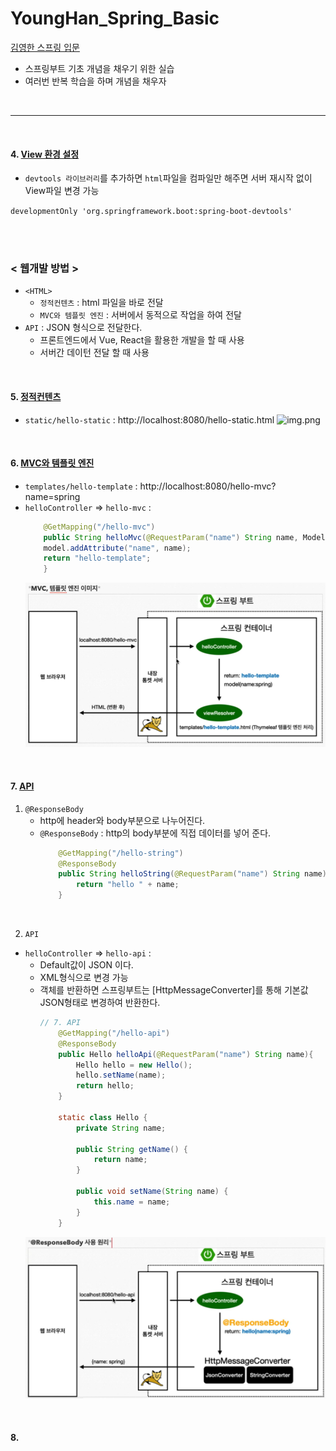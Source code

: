 # YoungHan_Spring_Basic

[김영한 스프링 입문](https://www.youtube.com/watch?v=qyGjLVQ0Hog&list=PLumVmq_uRGHgBrimIp2-7MCnoPUskVMnd)

- 스프링부트 기초 개념을 채우기 위한 실습
- 여러번 반복 학습을 하며 개념을 채우자

<br>

---

<br>

#### 4. [View 환경 설정](https://www.youtube.com/watch?v=P6AgXuh-fxA&list=PLumVmq_uRGHgBrimIp2-7MCnoPUskVMnd&index=4)
- `devtools 라이브러리`를 추가하면 `html`파일을 컴파일만 해주면 서버 재시작 없이 View파일 변경 가능

```developmentOnly 'org.springframework.boot:spring-boot-devtools'```

<br>
<br>

### < 웹개발 방법 >
- `<HTML>`
  - `정적컨텐츠` : html 파일을 바로 전달
  - `MVC와 템플릿 엔진` : 서버에서 동적으로 작업을 하여 전달
- `API` : JSON 형식으로 전달한다.
  - 프론트엔드에서 Vue, React을 활용한 개발을 할 때 사용
  - 서버간 데이턴 전달 할 때 사용

<br>

#### 5. [정적컨텐츠](https://www.youtube.com/watch?v=yZVTnaudGXk&list=PLumVmq_uRGHgBrimIp2-7MCnoPUskVMnd&index=6)
  - `static/hello-static` : http://localhost:8080/hello-static.html
  ![img.png](img.png)

<br>

#### 6. [MVC와 템플릿 엔진](https://www.youtube.com/watch?v=H8LG-GncT94&list=PLumVmq_uRGHgBrimIp2-7MCnoPUskVMnd&index=7)
- `templates/hello-template` : http://localhost:8080/hello-mvc?name=spring
- `helloController` => `hello-mvc` :
  ```java
      @GetMapping("/hello-mvc")
      public String helloMvc(@RequestParam("name") String name, Model model){
      model.addAttribute("name", name);
      return "hello-template";
      }
  ```
  ![img_1.png](img_1.png)

<br>

#### 7. [API](https://www.youtube.com/watch?v=ec1jW_jBCmI&list=PLumVmq_uRGHgBrimIp2-7MCnoPUskVMnd&index=8)
1. `@ResponseBody`
   - http에 header와 body부분으로 나누어진다.
   - `@ResponseBody` : http의 body부분에 직접 데이터를 넣어 준다.
     ```java
         @GetMapping("/hello-string")
         @ResponseBody
         public String helloString(@RequestParam("name") String name){
             return "hello " + name;
         }
     ```

<br>

2. `API`
- `helloController` => `hello-api` : 
  - Default값이 JSON 이다.
  - XML형식으로 변경 가능
  - 객체를 반환하면 스프링부트는 [HttpMessageConverter]를 통해 기본값 JSON형태로 변경하여 반환한다.
    ```java
    // 7. API
        @GetMapping("/hello-api")
        @ResponseBody
        public Hello helloApi(@RequestParam("name") String name){
            Hello hello = new Hello();
            hello.setName(name);
            return hello;
        }
  
        static class Hello {
            private String name;
  
            public String getName() {
                return name;
            }
  
            public void setName(String name) {
                this.name = name;
            }
        }
    ```
  ![img_2.png](img_2.png)

<br>

#### 8.